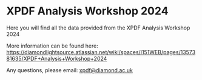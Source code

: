 # XPDF Analysis Workshop 2024

Here you will find all the data provided from the XPDF Analysis Workshop 2024

More information can be found here: https://diamondlightsource.atlassian.net/wiki/spaces/I151WEB/pages/1357381635/XPDF+Analysis+Workshop+2024

Any questions, please email: xpdf@diamond.ac.uk
